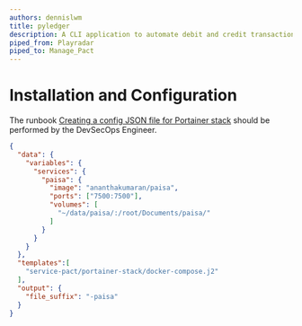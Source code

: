 ```yaml
---
authors: dennislwm
title: pyledger
description: A CLI application to automate debit and credit transactions for Ledger, a double-entry accounting system.
piped_from: Playradar
piped_to: Manage_Pact
---
```


# Installation and Configuration

The runbook [Creating a config JSON file for Portainer stack](https://gitlab.com/dso-coe/manage-pact#61-creating-a-config-json-file-for-portainer-stack) should be performed by the DevSecOps Engineer.

```json
{
  "data": {
    "variables": {
      "services": {
        "paisa": {
          "image": "ananthakumaran/paisa",
          "ports": ["7500:7500"],
          "volumes": [
            "~/data/paisa/:/root/Documents/paisa/"
          ]
        }
      }
    }
  },
  "templates":[
    "service-pact/portainer-stack/docker-compose.j2"
  ],
  "output": {
    "file_suffix": "-paisa"
  }
}
```
